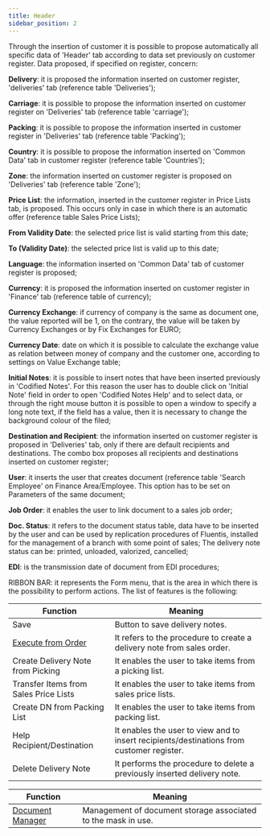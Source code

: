 ```yaml
---
title: Header
sidebar_position: 2
---
```


Through the insertion of customer it is possible to propose automatically all specific data of 'Header' tab according to data set previously on customer register. Data proposed, if specified on register, concern: 

**Delivery**: it is proposed the information inserted on customer register, 'deliveries' tab (reference table 'Deliveries'); 

**Carriage**: it is possible to propose the information inserted on customer register on 'Deliveries' tab (reference table 'carriage'); 

**Packing**: it is possible to propose the information inserted in customer register in 'Deliveries' tab (reference table 'Packing');

**Country**: it is possible to propose the information inserted on 'Common Data' tab in customer register (reference table 'Countries'); 

**Zone**: the information inserted on customer register is proposed on 'Deliveries' tab (reference table 'Zone');

**Price List**: the information, inserted in the customer register in Price Lists tab, is proposed. This occurs only in case in which there is an automatic offer (reference table Sales Price Lists);

**From Validity Date**: the selected price list is valid starting from this date; 

**To (Validity Date)**: the selected price list is valid up to this date; 

**Language**: the information inserted on 'Common Data' tab of customer register is proposed;

**Currency**: it is proposed the information inserted on customer register in 'Finance' tab (reference table of currency); 

**Currency Exchange**: if currency of company is the same as document one, the value reported will be 1, on the contrary, the value will be taken by Currency Exchanges or by Fix Exchanges for EURO; 

**Currency Date**: date on which it is possible to calculate the exchange value as relation between money of company and the customer one, according to settings on Value Exchange table;

**Initial Notes**: it is possible to insert notes that have been inserted previously in 'Codified Notes'. For this reason the user has to double click on 'Initial Note' field in order to open 'Codified Notes Help' and to select data, or through the right mouse button it is possible to open a window to specify a long note text, if the field has a value, then it is necessary to change the background colour of the filed; 

**Destination and Recipient**: the information inserted on customer register is proposed in 'Deliveries' tab, only if there are default recipients and destinations. The combo box proposes all recipients and destinations inserted on customer register;

**User**: it inserts the user that creates document (reference table 'Search Employee' on Finance Area/Employee. This option has to be set on Parameters of the same document;

**Job Order**: it enables the user to link document to a sales job order; 

**Doc. Status**: it refers to the document status table, data have to be inserted by the user and can be used by replication procedures of Fluentis, installed for the management of a branch with some point of sales; The delivery note status can be: printed, unloaded, valorized, cancelled;

**EDI**: is the transmission date of document from EDI procedures;

RIBBON BAR: it represents the Form menu, that is the area in which there is the possibility to perform actions. The list of features is the following:



| Function | Meaning |
| --- | --- |
| Save | Button to save delivery notes. |
|  [Execute from Order](/docs/sales/sales-delivery-notes/insert-delivery-notes/header-procedures/execution-from-order)  | It refers to the procedure to create a delivery note from sales order. |
| Create Delivery Note from Picking | It enables the user to take items from a picking list. |
| Transfer Items from Sales Price Lists | It enables the user to take items from sales price lists. |
| Create DN from Packing List| It enables the user to take items from packing list. |
| Help Recipient/Destination | It enables the user to view and to insert recipients/destinations from customer register. |
| Delete Delivery Note | It performs the procedure to delete a previously inserted delivery note. |



| Function | Meaning |
| --- | --- |
|  [Document Manager](/docs/guide/operations-with-data/document-manager)  | Management of document storage associated to the mask in use. |






